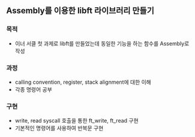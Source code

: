 ## Assembly를 이용한 libft 라이브러리 만들기

### 목적
- 이너 서클 첫 과제로 libft를 만들었는데 동일한 기능을 하는 함수를 Assembly로 작성

### 과정
- calling convention, register, stack alignment에 대한 이해
- 각종 명령어 공부 

### 구현
- write, read syscall 호출을 통한 ft_write, ft_read 구현
- 기본적인 명령어를 사용하여 반복문 구현 
